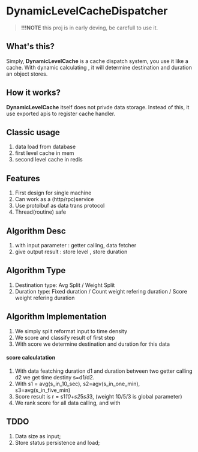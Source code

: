 # DynamicLevelCacheDispatcher

> **!!!NOTE** this proj is in early deving, be carefull to use it.

## What's this?

Simply, **DynamicLevelCache** is a cache dispatch system, you use it like a cache.  With dynamic calculating , it will determine destination and duration an object stores.

## How it works?

**DynamicLevelCache** itself does not privde data storage. Instead of this, it use exported apis to register cache handler.

## Classic usage
1. data load from database
2. first level cache in mem
3. second level cache in redis


## Features
1. First design for single machine
2. Can work as a (http/rpc)service
3. Use protolbuf as data trans protocol
4. Thread(routine) safe


## Algorithm Desc 
1. with input parameter : getter calling, data fetcher
2. give output result : store level , store duration


## Algorithm Type
1. Destination type:  Avg Split / Weight Split
2. Duration type: Fixed duration / Count weight refering duration / Score weight  refering duration


## Algorithm Implementation
1. We simply split reformat input to time density
2. We score and classify result of first step
3. With score we determine destination and duration for this data

#### score calculatation
1. With data featching duration d1 and duration between two getter calling d2 we get time destiny s=d1/d2. 
2. With s1 = avg(s_in_10_sec), s2=agv(s_in_one_min), s3=avg(s_in_five_min)
3. Score result is r = s1*10+s2*5*s3*3,  (weight 10/5/3 is global parameter)
4. We rank score for all data calling, and with 

## TDDO
1. Data size as input;
2. Store status persistence and load;